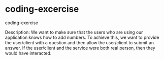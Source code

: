 # coding-excercise
coding-exercise

Description:
We want to make sure that the users who are using our application knows how to add numbers. 
To achieve this, we want to provide the user/client with a question and then allow the user/client to submit an answer. 
If the user/client and the service were both real person, then they would have interacted.




